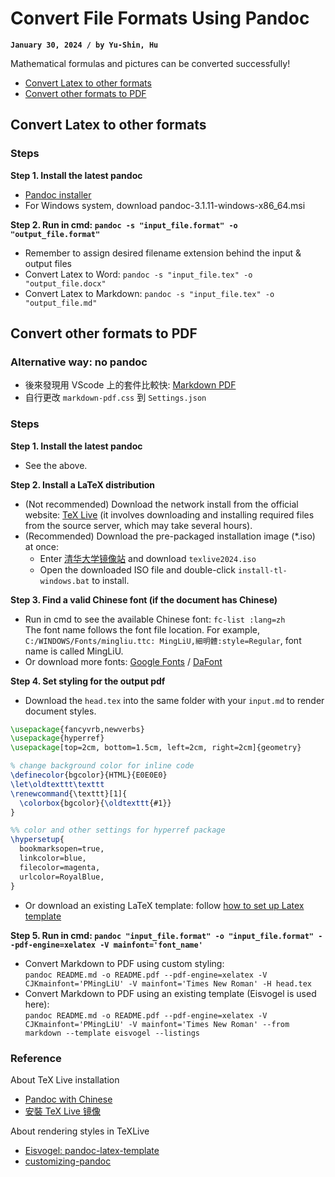 # Convert File Formats Using Pandoc
**`January 30, 2024 / by Yu-Shin, Hu`**

Mathematical formulas and pictures can be converted successfully!
- [Convert Latex to other formats](#convert-latex-to-other-formats)
- [Convert other formats to PDF](#convert-other-formats-to-pdf)


## Convert Latex to other formats

### Steps

**Step 1. Install the latest pandoc**
-   [Pandoc installer](https://pandoc.org/installing.html)
-   For Windows system, download pandoc-3.1.11-windows-x86_64.msi

**Step 2. Run in cmd: `pandoc -s "input_file.format" -o "output_file.format"`**
-   Remember to assign desired filename extension behind the input & output files
-   Convert Latex to Word: `pandoc -s "input_file.tex" -o "output_file.docx"`
-   Convert Latex to Markdown: `pandoc -s "input_file.tex" -o "output_file.md"`

## Convert other formats to PDF

### Alternative way: no pandoc
-  後來發現用 VScode 上的套件比較快: [Markdown PDF](https://blog.darkthread.net/blog/markdown-to-pdf/)
-  自行更改 `markdown-pdf.css` 到 `Settings.json`

### Steps

**Step 1. Install the latest pandoc**
-   See the above.

**Step 2. Install a LaTeX distribution**
-  (Not recommended) Download the network install from the official website: [TeX Live](https://www.tug.org/texlive/quickinstall.html) (it involves downloading and installing required files from the source server, which may take several hours).
-  (Recommended) Download the pre-packaged installation image (*.iso) at once:<br>
    -  Enter [清华大学镜像站](https://mirrors.tuna.tsinghua.edu.cn/CTAN/systems/texlive/Images/) and download `texlive2024.iso`<br>
    -  Open the downloaded ISO file and double-click `install-tl-windows.bat` to install.

**Step 3. Find a valid Chinese font (if the document has Chinese)**
-   Run in cmd to see the available Chinese font: `fc-list :lang=zh`<br>
  The font name follows the font file location. For example, `C:/WINDOWS/Fonts/mingliu.ttc: MingLiU,細明體:style=Regular`, font name is called MingLiU.
-   Or download more fonts: [Google Fonts](https://fonts.google.com/) / [DaFont](https://www.dafont.com/)

**Step 4. Set styling for the output pdf**
-   Download the `head.tex` into the same folder with your `input.md` to render document styles.

```tex {.linenums}
\usepackage{fancyvrb,newverbs}
\usepackage{hyperref}
\usepackage[top=2cm, bottom=1.5cm, left=2cm, right=2cm]{geometry}

% change background color for inline code
\definecolor{bgcolor}{HTML}{E0E0E0}
\let\oldtexttt\texttt
\renewcommand{\texttt}[1]{
  \colorbox{bgcolor}{\oldtexttt{#1}}
}

%% color and other settings for hyperref package
\hypersetup{
  bookmarksopen=true,
  linkcolor=blue,
  filecolor=magenta,
  urlcolor=RoyalBlue,
}
```
-   Or download an existing LaTeX template: follow [how to set up Latex template](https://sam.webspace.tw/2020/01/13/%E4%BD%BF%E7%94%A8%20Pandoc%20%E5%B0%87%20Markdown%20%E8%BD%89%E7%82%BA%20PDF%20%E6%96%87%E4%BB%B6/)

**Step 5. Run in cmd: `pandoc "input_file.format" -o "input_file.format" --pdf-engine=xelatex -V mainfont='font_name'`**
-   Convert Markdown to PDF using custom styling:<br>
  `pandoc README.md -o README.pdf --pdf-engine=xelatex -V CJKmainfont='PMingLiU' -V mainfont='Times New Roman' -H head.tex`
-   Convert Markdown to PDF using an existing template (Eisvogel is used here):<br>
  `pandoc README.md -o README.pdf --pdf-engine=xelatex -V CJKmainfont='PMingLiU' -V mainfont='Times New Roman' --from markdown --template eisvogel --listings`


### Reference
About TeX Live installation
-   [Pandoc with Chinese](https://github.com/jgm/pandoc/wiki/Pandoc-with-Chinese)
-   [安裝 TeX Live 镜像](https://zhuanlan.zhihu.com/p/64555335)

About rendering styles in TeXLive
-   [Eisvogel: pandoc-latex-template](https://github.com/Wandmalfarbe/pandoc-latex-template)
-   [customizing-pandoc](https://breezetemple.github.io/2020/11/02/customizing-pandoc/)


<!-- 
-   [head.tex 中的指令 1](https://zhuanlan.zhihu.com/p/444440478)
-   [head.tex 中的指令 2](https://jdhao.github.io/2017/12/10/pandoc-markdown-with-chinese/)
--!>
